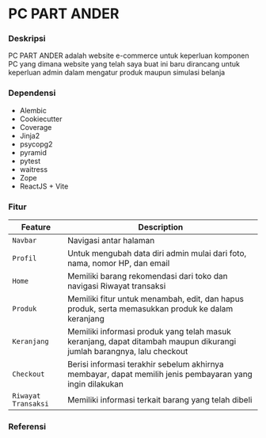# PC PART ANDER

### Deskripsi
PC PART ANDER adalah website e-commerce untuk keperluan komponen PC yang dimana website yang telah saya buat ini baru dirancang untuk keperluan admin dalam mengatur produk maupun simulasi belanja

### Dependensi
- Alembic
- Cookiecutter
- Coverage
- Jinja2
- psycopg2
- pyramid
- pytest
- waitress
- Zope
- ReactJS + Vite

### Fitur
| Feature | Description |
| --- | --- |
| `Navbar` | Navigasi antar halaman |
| `Profil` | Untuk mengubah data diri admin mulai dari foto, nama, nomor HP, dan email |
| `Home` | Memiliki barang rekomendasi dari toko dan navigasi Riwayat transaksi |
| `Produk` | Memiliki fitur untuk menambah, edit, dan hapus produk, serta memasukkan produk ke dalam keranjang |
| `Keranjang` | Memiliki informasi produk yang telah masuk keranjang, dapat ditambah maupun dikurangi jumlah barangnya, lalu checkout |
| `Checkout` | Berisi informasi terakhir sebelum akhirnya membayar, dapat memilih jenis pembayaran yang ingin dilakukan |
| `Riwayat Transaksi` | Memiliki informasi terkait barang yang telah dibeli |

### Referensi
[^1]: Implementation of React Vite in Airplane Ticket Booking System Interface Development Using Scrum Method [Link](https://ejournal.unama.ac.id/index.php/processor/article/view/2231).
[^2]: Rancang Bangun E-Commerce Berbasis Single Page Application (SPA) Menggunakan ReactJS [Link](https://journal.institutpendidikan.ac.id/index.php/petik/article/view/1256)
[^3]: Implementasi Information Schema Database Pada PostgreSQL untuk Pembuatan Tabel Informasi dengan Menggunakan Python Di PT XYZ [Link](https://jurnal.mdp.ac.id/index.php/jatisi/article/view/2221)



